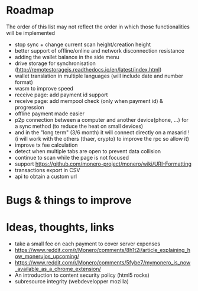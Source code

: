 # Roadmap 
The order of this list may not reflect the order in which those functionalities will be implemented  
  
- stop sync + change current scan height/creation height
- better support of offline/online and network disconnection resistance
- adding the wallet balance in the side menu
- drive storage for synchronisation (http://remotestoragejs.readthedocs.io/en/latest/index.html)
- wallet translation in multiple languages (will include date and number format)
- wasm to improve speed
- receive page: add payment id support
- receive page: add mempool check (only when payment id) & progression
- offline payment made easier
- p2p connection between a computer and another device(phone, ...) for a sync method (to reduce the heat on small devices)
- and in the "long term" (3/6 month) it will connect directly on a masarid ! (i will work with the others (thaer, crypto) to improve the rpc so allow it)
- improve tx fee calculation
- detect when multiple tabs are open to prevent data collision
- continue to scan while the page is not focused
- support https://github.com/monero-project/monero/wiki/URI-Formatting
- transactions export in CSV
- api to obtain a custom url

# Bugs & things to improve

# Ideas, thoughts, links
- take a small fee on each payment to cover server expenses
- https://www.reddit.com/r/Monero/comments/8h1t2i/article_explaining_how_monerujos_upcoming/
- https://www.reddit.com/r/Monero/comments/5fybe7/mymonero_is_now_available_as_a_chrome_extension/
- An introduction to content security policy (html5 rocks)
- subresource integrity (webdevelopper mozilla)